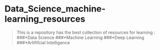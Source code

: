 # Data_Science_machine-learning_resources
>This is a repository has the best collection of resources for learning :
###*Data Science
###*Machine Learning
###*Deep Learning
###*Artififcial Intelligence
